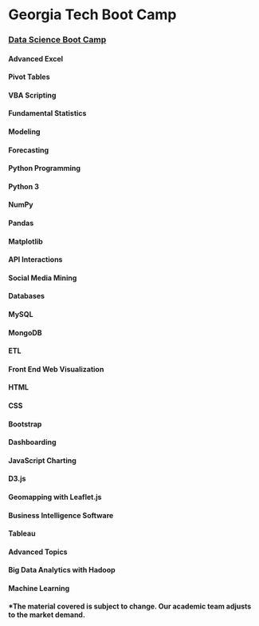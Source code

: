 # Georgia Tech Boot Camp



### [Data Science Boot Camp](https://bootcamp.pe.gatech.edu/data/)

#### **Advanced Excel**

#### Pivot Tables

#### VBA Scripting

#### **Fundamental Statistics**

#### Modeling

#### Forecasting

#### Python Programming

#### Python 3

#### NumPy

#### Pandas

#### Matplotlib

#### API Interactions

#### Social Media Mining

#### **Databases**

#### MySQL

#### MongoDB

#### ETL

#### **Front End Web Visualization**

#### HTML

#### CSS

#### Bootstrap

#### Dashboarding

#### JavaScript Charting

#### D3.js

#### Geomapping with Leaflet.js

#### **Business Intelligence Software**

#### Tableau

#### **Advanced Topics**

#### Big Data Analytics with Hadoop

#### Machine Learning

**\*The material covered is subject to change. Our academic team adjusts to the market demand.**

### 

